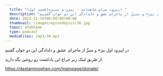 ```yaml
---
  title: "اپیزود سی‌ام شاهنامه - بیژن و منیژه(قسمت اول) "
  description: "در اپیزود اول بیژ» و منیژّ از ماجرای عشق و دلدادگی این دو جوان گفتیم"
  date: 2022-11-16T00:00:00+00:00
  thumbnail: /images/episodepics/30.jpg
  topic: shahname
  type: podcast
  mediaFiles: /mp3/30.mp3
---
```

  
در اپیزود اول بیژ» و منیژّ از ماجرای عشق و دلدادگی این دو جوان گفتیم

از طریق لینک زیر چراغ این پادکست رو روشن نگه دارید.

https://dastaminophen.com/mainpage/donate/